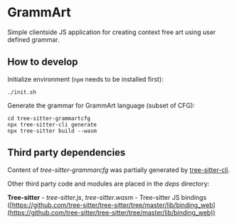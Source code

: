 # GrammArt
Simple clientside JS application for creating context free art using user defined grammar.

## How to develop

Initialize environment (`npm` needs to be installed first):

```
./init.sh
```

Generate the grammar for GrammArt language (subset of CFG):

```
cd tree-sitter-grammartcfg
npx tree-sitter-cli generate
npx tree-sitter build --wasm
```


## Third party dependencies

Content of *tree-sitter-grammarcfg* was partially generated by [tree-sitter-cli](https://tree-sitter.github.io/tree-sitter/creating-parsers/1-getting-started.html).

Other third party code and modules are placed in the *deps* directory:

**Tree-sitter** - *tree-sitter.js*, *tree-sitter.wasm* - Tree-sitter JS bindings ([https://github.com/tree-sitter/tree-sitter/tree/master/lib/binding_web](https://github.com/tree-sitter/tree-sitter/tree/master/lib/binding_web))

